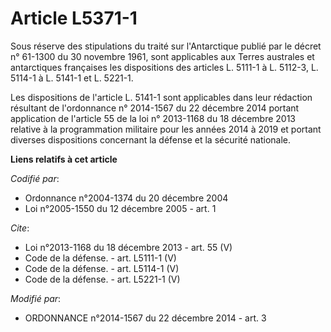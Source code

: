 # Article L5371-1

Sous réserve des stipulations du traité sur l'Antarctique publié par le décret n° 61-1300 du 30 novembre 1961, sont
applicables aux Terres australes et antarctiques françaises les dispositions des articles L. 5111-1 à L. 5112-3, L. 5114-1 à
L. 5141-1 et L. 5221-1. 

Les dispositions de l'article L. 5141-1 sont applicables dans leur rédaction résultant de l'ordonnance n° 2014-1567 du 22
décembre 2014 portant application de l'article 55 de la loi n° 2013-1168 du 18 décembre 2013 relative à la programmation
militaire pour les années 2014 à 2019 et portant diverses dispositions concernant la défense et la sécurité nationale.

**Liens relatifs à cet article**

_Codifié par_:

  - Ordonnance n°2004-1374 du 20 décembre 2004
  - Loi n°2005-1550 du 12 décembre 2005 - art. 1

_Cite_:

  - Loi n°2013-1168 du 18 décembre 2013 - art. 55 (V)
  - Code de la défense. - art. L5111-1 (V)
  - Code de la défense. - art. L5114-1 (V)
  - Code de la défense. - art. L5221-1 (V)

_Modifié par_:

  - ORDONNANCE n°2014-1567 du 22 décembre 2014 - art. 3
